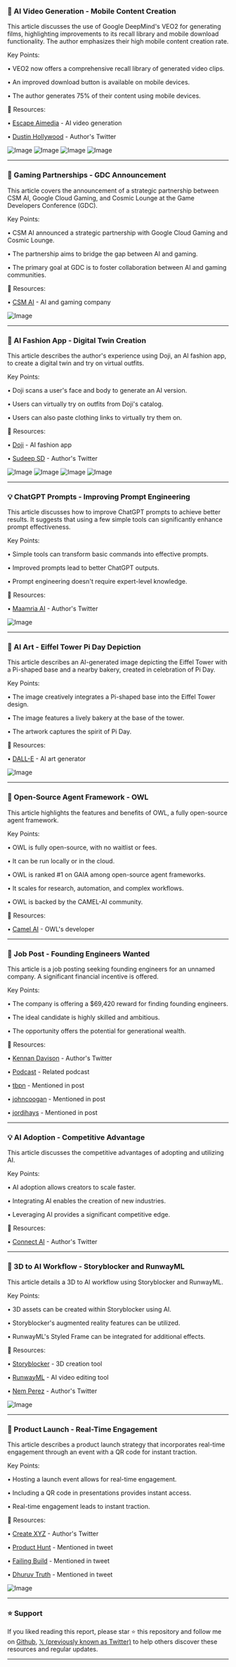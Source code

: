 ### 🤖 AI Video Generation - Mobile Content Creation

This article discusses the use of Google DeepMind's VEO2 for generating films, highlighting improvements to its recall library and mobile download functionality.  The author emphasizes their high mobile content creation rate.

Key Points:

• VEO2 now offers a comprehensive recall library of generated video clips.


• An improved download button is available on mobile devices.


• The author generates 75% of their content using mobile devices.


🔗 Resources:

• [Escape Aimedia](https://x.com/escapeaimedia) - AI video generation


• [Dustin Hollywood](https://x.com/dustinhollywood) -  Author's Twitter


![Image](https://pbs.twimg.com/amplify_video_thumb/1901697770358022144/img/j3GUtTEb46mwn4dX.jpg)
![Image](https://pbs.twimg.com/amplify_video_thumb/1901697770559594496/img/yx80lhvOH9aymcMk.jpg)
![Image](https://pbs.twimg.com/amplify_video_thumb/1901697770437640192/img/3-z-JZurhsE3snxa.jpg)
![Image](https://pbs.twimg.com/amplify_video_thumb/1901697770429255680/img/QBXi44LneoKtTFK-.jpg)


---

### 🚀 Gaming Partnerships - GDC Announcement

This article covers the announcement of a strategic partnership between CSM AI, Google Cloud Gaming, and Cosmic Lounge at the Game Developers Conference (GDC).

Key Points:

• CSM AI announced a strategic partnership with Google Cloud Gaming and Cosmic Lounge.


• The partnership aims to bridge the gap between AI and gaming.


• The primary goal at GDC is to foster collaboration between AI and gaming communities.


🔗 Resources:

• [CSM AI](https://x.com/CSM_ai) - AI and gaming company


![Image](https://pbs.twimg.com/media/GmQzbQOaYAEuj7i?format=jpg&name=small)


---

### 🤖 AI Fashion App - Digital Twin Creation

This article describes the author's experience using Doji, an AI fashion app, to create a digital twin and try on virtual outfits.

Key Points:

• Doji scans a user's face and body to generate an AI version.


• Users can virtually try on outfits from Doji's catalog.


• Users can also paste clothing links to virtually try them on.


🔗 Resources:

• [Doji](https://x.com/doji_com) - AI fashion app


• [Sudeep SD](https://x.com/sudeepsd_) - Author's Twitter


![Image](https://pbs.twimg.com/media/GmOyL79boAAJ6cd?format=jpg&name=small)
![Image](https://pbs.twimg.com/media/GmOyL7cbYAA_KKA?format=jpg&name=small)
![Image](https://pbs.twimg.com/media/GmOyL7bbcAAjkE9?format=jpg&name=small)
![Image](https://pbs.twimg.com/media/GmOyL7aa8AA-jTv?format=jpg&name=small)


---

### 💡 ChatGPT Prompts - Improving Prompt Engineering

This article discusses how to improve ChatGPT prompts to achieve better results.  It suggests that using a few simple tools can significantly enhance prompt effectiveness.

Key Points:

•  Simple tools can transform basic commands into effective prompts.


•  Improved prompts lead to better ChatGPT outputs.


•  Prompt engineering doesn't require expert-level knowledge.



🔗 Resources:

• [Maamria AI](https://x.com/maamria_ai) - Author's Twitter


![Image](https://pbs.twimg.com/media/GmLVzFObEAAn433?format=jpg&name=small)


---

### 🤖 AI Art - Eiffel Tower Pi Day Depiction

This article describes an AI-generated image depicting the Eiffel Tower with a Pi-shaped base and a nearby bakery, created in celebration of Pi Day.

Key Points:

•  The image creatively integrates a Pi-shaped base into the Eiffel Tower design.


•  The image features a lively bakery at the base of the tower.


•  The artwork captures the spirit of Pi Day.


🔗 Resources:

• [DALL-E](https://x.com/dalle_openai) - AI art generator



![Image](https://pbs.twimg.com/media/GmDn0SebcAIsxSB?format=png&name=small)


---

### 🤖 Open-Source Agent Framework - OWL

This article highlights the features and benefits of OWL, a fully open-source agent framework.

Key Points:

• OWL is fully open-source, with no waitlist or fees.


• It can be run locally or in the cloud.


• OWL is ranked #1 on GAIA among open-source agent frameworks.


• It scales for research, automation, and complex workflows.


• OWL is backed by the CAMEL-AI community.


🔗 Resources:

• [Camel AI](https://x.com/CamelAIOrg) -  OWL's developer


---

### 🚀  Job Post - Founding Engineers Wanted

This article is a job posting seeking founding engineers for an unnamed company.  A significant financial incentive is offered.

Key Points:

• The company is offering a $69,420 reward for finding founding engineers.


• The ideal candidate is highly skilled and ambitious.


• The opportunity offers the potential for generational wealth.



🔗 Resources:

• [Kennan Davison](https://x.com/kennandavison) - Author's Twitter


• [Podcast](https://youtube.com/watch?v=Ikgqzajtygw) -  Related podcast


• [tbpn](https://x.com/tbpn) - Mentioned in post


• [johncoogan](https://x.com/johncoogan) - Mentioned in post


• [jordihays](https://x.com/jordihays) - Mentioned in post



---

### 💡 AI Adoption - Competitive Advantage

This article discusses the competitive advantages of adopting and utilizing AI.

Key Points:

• AI adoption allows creators to scale faster.


• Integrating AI enables the creation of new industries.


• Leveraging AI provides a significant competitive edge.



🔗 Resources:

• [Connect AI](https://x.com/getconnectai) - Author's Twitter


---

### 🤖 3D to AI Workflow - Storyblocker and RunwayML

This article details a 3D to AI workflow using Storyblocker and RunwayML.

Key Points:

•  3D assets can be created within Storyblocker using AI.


•  Storyblocker's augmented reality features can be utilized.


•  RunwayML's Styled Frame can be integrated for additional effects.



🔗 Resources:

• [Storyblocker](https://x.com/storyblocker) - 3D creation tool


• [RunwayML](https://x.com/runwayml) - AI video editing tool


• [Nem Perez](https://x.com/NemPerez) - Author's Twitter


![Image](https://pbs.twimg.com/ext_tw_video_thumb/1900314454077956098/pu/img/SBFBdAfs4e2duJvq.jpg)


---

### 🚀 Product Launch - Real-Time Engagement

This article describes a product launch strategy that incorporates real-time engagement through an event with a QR code for instant traction.

Key Points:

• Hosting a launch event allows for real-time engagement.


•  Including a QR code in presentations provides instant access.


•  Real-time engagement leads to instant traction.



🔗 Resources:

• [Create XYZ](https://x.com/create_xyz) - Author's Twitter


• [Product Hunt](https://x.com/ProductHunt) - Mentioned in tweet


• [Failing Build](https://x.com/failingbuild) - Mentioned in tweet


• [Dhuruv Truth](https://x.com/dhruvtruth) - Mentioned in tweet


![Image](https://pbs.twimg.com/media/Gl9LrtSWUAAIwNT?format=jpg&name=small)


---

### ⭐️ Support

If you liked reading this report, please star ⭐️ this repository and follow me on [Github](https://github.com/Drix10), [𝕏 (previously known as Twitter)](https://x.com/DRIX_10_) to help others discover these resources and regular updates.

---